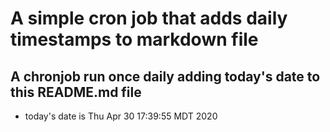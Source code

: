 A simple cron job that adds daily timestamps to markdown file
============================================================
## A chronjob run once daily adding today's date to this README.md file
* today's date is Thu Apr 30 17:39:55 MDT 2020
